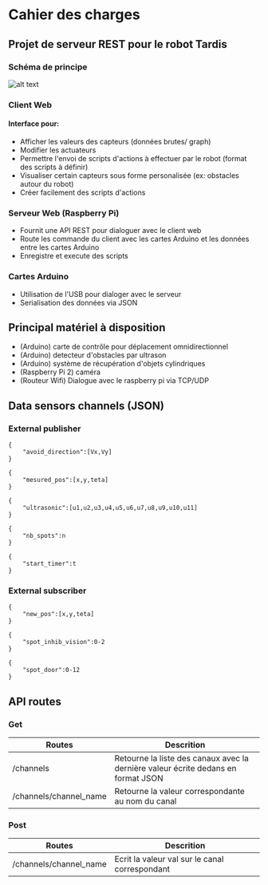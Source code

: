 # Cahier des charges
## Projet de serveur REST pour le robot Tardis

### Schéma de principe
![alt text](https://bytebucket.org/gostmasterys/web-tardis/raw/de2e72dd163250635503c681693c18de7ed9c585/Basic_block_diagram.png "block diagram")

### Client Web
#### Interface pour:
- Afficher les valeurs des capteurs (données brutes/ graph)
- Modifier les actuateurs
- Permettre l'envoi de scripts d'actions à effectuer par le robot (format des scripts à définir)
- Visualiser certain capteurs sous forme personalisée (ex: obstacles autour du robot)
- Créer facilement des scripts d'actions

### Serveur Web (Raspberry Pi)
- Fournit une API REST pour dialoguer avec le client web
- Route les commande du client avec les cartes Arduino et les données entre les cartes Arduino
- Enregistre et execute des scripts

### Cartes Arduino
- Utilisation de l'USB pour dialoger avec le serveur
- Serialisation des données via JSON

## Principal matériel à disposition
- (Arduino) carte de contrôle pour déplacement omnidirectionnel
- (Arduino) detecteur d'obstacles par ultrason
- (Arduino) système de récupération d'objets cylindriques
- (Raspberry Pi 2) caméra
- (Routeur Wifi) Dialogue avec le raspberry pi via TCP/UDP

## Data sensors channels (JSON)

### External publisher

    {
        "avoid_direction":[Vx,Vy]
    }

    {
        "mesured_pos":[x,y,teta]
    }

    {
        "ultrasonic":[u1,u2,u3,u4,u5,u6,u7,u8,u9,u10,u11]
    }

    {
        "nb_spots":n
    }

    {
        "start_timer":t
    }

### External subscriber

    {
        "new_pos":[x,y,teta]
    }

    {
        "spot_inhib_vision":0-2
    }
 
    {
        "spot_door":0-12
    }

## API routes

### Get

| Routes                        | Descrition                                                                            |
|---                            |---                                                                                    |
| /channels                     | Retourne la liste des canaux avec la dernière valeur écrite dedans en format JSON     |
| /channels/channel_name        | Retourne la valeur correspondante au nom du canal                                     |

### Post
| Routes                        | Descrition                                        |
|---                            |---                                                |
| /channels/channel_name        | Ecrit la valeur val sur le canal correspondant    |